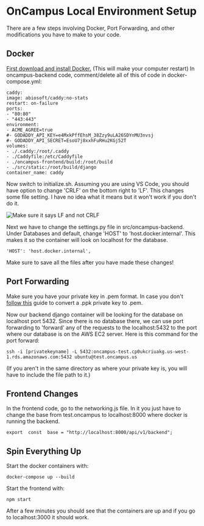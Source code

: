 ﻿# OnCampus Local Environment Setup
There are a few steps involving Docker, Port Forwarding, and other modifications you have to make to your code.
## Docker
[First download and install Docker.](https://docs.docker.com/docker-for-windows/install/) (This will make your computer restart)
In oncampus-backend code, comment/delete all of this of code in docker-compose.yml: 
```
caddy:
image: abiosoft/caddy:no-stats
restart: on-failure
ports:
- "80:80"
- "443:443"
environment:
- ACME_AGREE=true
#- GODADDY_API_KEY=e4MxkPffEhsM_38Zzy9uLA26SDYnMU3nvsj
#- GODADDY_API_SECRET=EsoU7j8xxhFuRHu2KGj52T
volumes:
- ./.caddy:/root/.caddy
- ./Caddyfile:/etc/Caddyfile
- ./oncampus-frontend/build:/root/build
- ./src/static:/root/build/django
container_name: caddy
```
Now switch to <span>initialize.sh<span>. Assuming you are using VS Code, you should have option to change 'CRLF' on the bottom right to 'LF'. This changes some file setting. I have no idea what it means but it won't work if you don't do it.

![Make sure it says LF and not CRLF](https://cdn.discordapp.com/attachments/789028045658652682/809300221929979954/unknown.png)

Next we have to change the <span>settings.p<span>y file in src/oncampus-backend. Under Databases and default, change 'HOST' to 'host.docker.internal'. This makes it so the container will look on localhost for the database. 
```
'HOST': 'host.docker.internal',
```
Make sure to save all the files after you have made these changes!
## Port Forwarding
Make sure you have your private key in .pem format. In case you don't [follow this](https://aws.amazon.com/premiumsupport/knowledge-center/convert-pem-file-into-ppk/) guide to convert a .ppk private key to .pem. 

Now our backend django container will be looking for the database on localhost port 5432. Since there is no database there, we can use port forwarding to 'forward' any of the requests to the localhost:5432 to the port where our database is on the AWS EC2 server.
Here is this command for the port forward:

    ssh -i [privatekeyname] -L 5432:oncampus-test.cp0ukcriuakg.us-west-1.rds.amazonaws.com:5432 ubuntu@test.oncampus.us

(If you aren't in the same directory as where your private key is, you will have to include the file path to it.)

## Frontend Changes
In the frontend code, go to the networking.js file. In it you just have to change the base from test.oncampus to localhost:8000 where docker is running the backend.

    export  const  base = "http://localhost:8000/api/v1/backend";

   ## Spin Everything Up
   Start the docker containers with:

    docker-compose up --build
Start the frontend with:

    npm start
After a few minutes you should see that the containers are up and if you go to localhost:3000 it should work. 
